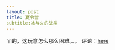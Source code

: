 ```yaml
---
layout: post
title: 夏令营
subtitle:冰与火的战斗
---
```

丫的，这玩意怎么那么困难。。。
评论：[here](https://github.com/lblogs/lblogs.github.io/wiki/%E5%A4%8F%E4%BB%A4%E8%90%A5/_edit)
